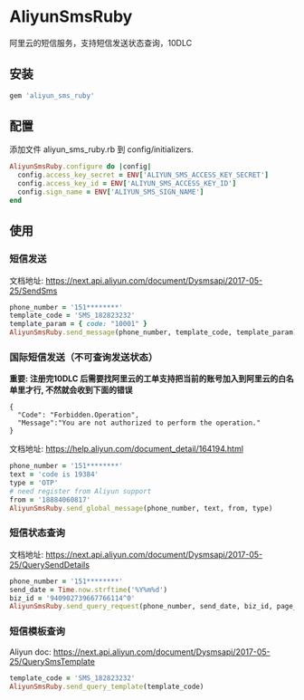 # AliyunSmsRuby
阿里云的短信服务，支持短信发送状态查询，10DLC

## 安装

```ruby
gem 'aliyun_sms_ruby'
```

## 配置
添加文件 aliyun_sms_ruby.rb 到 config/initializers.

```ruby
AliyunSmsRuby.configure do |config|
  config.access_key_secret = ENV['ALIYUN_SMS_ACCESS_KEY_SECRET']
  config.access_key_id = ENV['ALIYUN_SMS_ACCESS_KEY_ID']
  config.sign_name = ENV['ALIYUN_SMS_SIGN_NAME']
end
```

## 使用

### 短信发送
文档地址: https://next.api.aliyun.com/document/Dysmsapi/2017-05-25/SendSms

``` ruby
phone_number = '151********'
template_code = 'SMS_182823232'
template_param = { code: "10001" }
AliyunSmsRuby.send_message(phone_number, template_code, template_param)
```

### 国际短信发送（不可查询发送状态）
**重要: 注册完10DLC 后需要找阿里云的工单支持把当前的账号加入到阿里云的白名单里才行, 不然就会收到下面的错误**

```
{
  "Code": "Forbidden.Operation",
  "Message":"You are not authorized to perform the operation."
}
```

文档地址: https://help.aliyun.com/document_detail/164194.html

``` ruby
phone_number = '151********'
text = 'code is 19384'
type = 'OTP'
# need register from Aliyun support
from = '18884060817'
AliyunSmsRuby.send_global_message(phone_number, text, from, type)
```

### 短信状态查询
文档地址: https://next.api.aliyun.com/document/Dysmsapi/2017-05-25/QuerySendDetails

``` ruby
phone_number = '151********'
send_date = Time.now.strftime('%Y%m%d')
biz_id = '940902739667766114^0'
AliyunSmsRuby.send_query_request(phone_number, send_date, biz_id, page_size = 1, current_page = 1)
```

### 短信模板查询
Aliyun doc: https://next.api.aliyun.com/document/Dysmsapi/2017-05-25/QuerySmsTemplate

``` ruby
template_code = 'SMS_182823232'
AliyunSmsRuby.send_query_template(template_code)
```